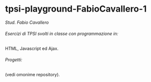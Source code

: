 # tpsi-playground-FabioCavallero-1

_Stud. Fabio Cavallero_

###### Esercizi di TPSI svolti in classe con programmazione in:

HTML, Javascript ed Ajax.

###### Progetti: 

 (vedi omonime repository).
